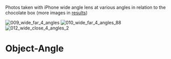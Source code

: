 Photos taken with iPhone wide angle lens at various angles in relation to the chocolate box (more images in [results](https://github.com/PavKmiec/Object-Angle/tree/main/img_results_marked_angles))

![009_wide_far_4_angles](https://user-images.githubusercontent.com/35709452/132140416-e3d7e406-f9c3-4ca6-973b-71da33a61a53.png)
![010_wide_far_4_angles_88](https://user-images.githubusercontent.com/35709452/132140421-a4bdd9fc-d494-4307-8795-d171e5926eaa.png)
![012_wide_close_4_angles_2](https://user-images.githubusercontent.com/35709452/132140430-908f450f-2c47-47ca-8abf-28ba82d962bd.png)
# Object-Angle
